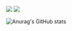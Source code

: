 
<a href="https://play.google.com/store/apps/details?id=com.edta.bitpremium" target="_blank"><img src="https://img.shields.io/badge/BitPremium-80cee1?style=flat&logo=Bitcoin Cash&logoColor=FFFFFF"/></a>  <a href="https://velog.io/@hwr12" target="_blank"><img src="https://img.shields.io/badge/Velog-80cee1?style=flat&logo=V&logoColor=FFFFFF"/></a>


![Anurag's GitHub stats](https://github-readme-stats.vercel.app/api?username=hwr12&show_icons=true&theme=vue)
<!--
**hwr12/hwr12** is a ✨ _special_ ✨ repository because its `README.md` (this file) appears on your GitHub profile.

Here are some ideas to get you started:

- 🔭 I’m currently working on ...
- 🌱 I’m currently learning ...
- 👯 I’m looking to collaborate on ...
- 🤔 I’m looking for help with ...
- 💬 Ask me about ...
- 📫 How to reach me: ...
- 😄 Pronouns: ...
- ⚡ Fun fact: ...
-->

